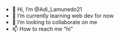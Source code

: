 - 👋 Hi, I’m @Adi_Lamunedo21
- 🌱 I’m currently learning web dev for now
- 💞️ I’m looking to collaborate on me
- 📫 How to reach me "hi"

<!---
AdiLamunedo21/AdiLamunedo21 is a ✨ special ✨ repository because its `README.md` (this file) appears on your GitHub profile.
You can click the Preview link to take a look at your changes.
--->
